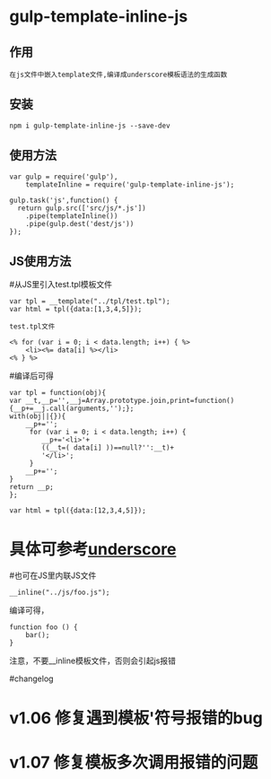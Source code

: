 # gulp-template-inline-js
## 作用 
	在js文件中嵌入template文件,编译成underscore模板语法的生成函数
## 安装
    npm i gulp-template-inline-js --save-dev
## 使用方法
    var gulp = require('gulp'),
        templateInline = require('gulp-template-inline-js');

    gulp.task('js',function() {
      return gulp.src(['src/js/*.js'])
        .pipe(templateInline())
        .pipe(gulp.dest('dest/js'))  
    });

## JS使用方法

#从JS里引入test.tpl模板文件

	var tpl = __template("../tpl/test.tpl");
	var html = tpl({data:[1,3,4,5]});

	test.tpl文件
 
	<% for (var i = 0; i < data.length; i++) { %>
		<li><%= data[i] %></li>
	<% } %>

#编译后可得

	var tpl = function(obj){
	var __t,__p='',__j=Array.prototype.join,print=function(){__p+=__j.call(arguments,'');};
	with(obj||{}){
		__p+='';
		 for (var i = 0; i < data.length; i++) { 
			__p+='<li>'+
			((__t=( data[i] ))==null?'':__t)+
			'</li>';
		 } 
		__p+='';
	}
	return __p;
	};

	var html = tpl({data:[12,3,4,5]});
# 具体可参考[underscore](http://http://www.css88.com/doc/underscore/#template "underscore") 

#也可在JS里内联JS文件

	__inline("../js/foo.js");

编译可得，

	function foo () { 
		bar();
	}

注意，不要__inline模板文件，否则会引起js报错

#changelog

# v1.06 修复遇到模板'符号报错的bug
# v1.07 修复模板多次调用报错的问题